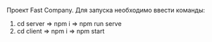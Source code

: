 Проект Fast Company. Для запуска необходимо ввести команды:

1) cd server => npm i => npm run serve
2) cd client => npm i => npm start
